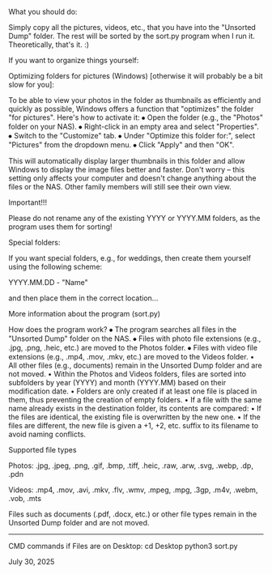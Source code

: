 What you should do:

Simply copy all the pictures, videos, etc., that you have into the "Unsorted Dump" folder. The rest will be sorted by the sort.py program when I run it.
Theoretically, that's it. :)



If you want to organize things yourself:


Optimizing folders for pictures (Windows) [otherwise it will probably be a bit slow for you]:

To be able to view your photos in the folder as thumbnails as efficiently and quickly as possible, Windows offers a function that "optimizes" the folder "for pictures". Here's how to activate it:
⦁ Open the folder (e.g., the "Photos" folder on your NAS).
⦁ Right-click in an empty area and select "Properties".
⦁ Switch to the "Customize" tab.
⦁ Under "Optimize this folder for:", select "Pictures" from the dropdown menu.
⦁ Click "Apply" and then "OK".

This will automatically display larger thumbnails in this folder and allow Windows to display the image files better and faster. Don't worry – this setting only affects your computer and doesn't change anything about the files or the NAS. Other family members will still see their own view.



Important!!!

Please do not rename any of the existing YYYY or YYYY.MM folders, as the program uses them for sorting!



Special folders:

If you want special folders, e.g., for weddings, then create them yourself using the following scheme:

YYYY.MM.DD - "Name"

and then place them in the correct location...



More information about the program (sort.py)

How does the program work?
⦁ The program searches all files in the "Unsorted Dump" folder on the NAS.
⦁ Files with photo file extensions (e.g., .jpg, .png, .heic, etc.) are moved to the Photos folder.
⦁ Files with video file extensions (e.g., .mp4, .mov, .mkv, etc.) are moved to the Videos folder. • All other files (e.g., documents) remain in the Unsorted Dump folder and are not moved.
• Within the Photos and Videos folders, files are sorted into subfolders by year (YYYY) and month (YYYY.MM) based on their modification date.
• Folders are only created if at least one file is placed in them, thus preventing the creation of empty folders.
• If a file with the same name already exists in the destination folder, its contents are compared:
• If the files are identical, the existing file is overwritten by the new one.
• If the files are different, the new file is given a +1, +2, etc. suffix to its filename to avoid naming conflicts.



Supported file types

Photos:
.jpg, .jpeg, .png, .gif, .bmp, .tiff, .heic, .raw, .arw, .svg, .webp, .dp, .pdn

Videos:
.mp4, .mov, .avi, .mkv, .flv, .wmv, .mpeg, .mpg, .3gp, .m4v, .webm, .vob, .mts


Files such as documents (.pdf, .docx, etc.) or other file types remain in the Unsorted Dump folder and are not moved.






__________________________________________________
CMD commands if Files are on Desktop:
cd Desktop
python3 sort.py

July 30, 2025
